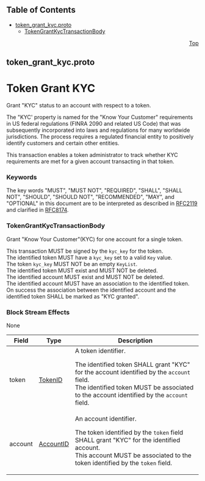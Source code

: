 ## Table of Contents

- [token_grant_kyc.proto](#token_grant_kyc-proto)
    - [TokenGrantKycTransactionBody](#proto-TokenGrantKycTransactionBody)
  



<a name="token_grant_kyc-proto"></a>
<p align="right"><a href="#top">Top</a></p>

## token_grant_kyc.proto
# Token Grant KYC
Grant "KYC" status to an account with respect to a token.

The "KYC' property is named for the "Know Your Customer" requirements in
US federal regulations (FINRA 2090 and related US Code) that was subsequently
incorporated into laws and regulations for many worldwide jurisdictions.
The process requires a regulated financial entity to positively identify
customers and certain other entities.

This transaction enables a token administrator to track whether KYC
requirements are met for a given account transacting in that token.

### Keywords
The key words "MUST", "MUST NOT", "REQUIRED", "SHALL", "SHALL NOT",
"SHOULD", "SHOULD NOT", "RECOMMENDED", "MAY", and "OPTIONAL" in this
document are to be interpreted as described in
[RFC2119](https://www.ietf.org/rfc/rfc2119) and clarified in
[RFC8174](https://www.ietf.org/rfc/rfc8174).


<a name="proto-TokenGrantKycTransactionBody"></a>

### TokenGrantKycTransactionBody
Grant "Know Your Customer"(KYC) for one account for a single token.

This transaction MUST be signed by the `kyc_key` for the token.<br/>
The identified token MUST have a `kyc_key` set to a valid `Key` value.<br/>
The token `kyc_key` MUST NOT be an empty `KeyList`.<br/>
The identified token MUST exist and MUST NOT be deleted.<br/>
The identified account MUST exist and MUST NOT be deleted.<br/>
The identified account MUST have an association to the identified token.<br/>
On success the association between the identified account and the identified
token SHALL be marked as "KYC granted".

### Block Stream Effects
None


| Field | Type | Description |
| ----- | ---- | ----------- |
| token | [TokenID](#proto-TokenID) | A token identifier. <p> The identified token SHALL grant "KYC" for the account identified by the `account` field.<br/> The identified token MUST be associated to the account identified by the `account` field. |
| account | [AccountID](#proto-AccountID) | An account identifier. <p> The token identified by the `token` field SHALL grant "KYC" for the identified account.<br/> This account MUST be associated to the token identified by the `token` field. |





 <!-- end messages -->

 <!-- end enums -->

 <!-- end HasExtensions -->

 <!-- end services -->



